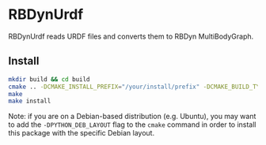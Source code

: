 RBDynUrdf
=========

RBDynUrdf reads URDF files and converts them to RBDyn MultiBodyGraph.

## Install

```sh
mkdir build && cd build
cmake .. -DCMAKE_INSTALL_PREFIX="/your/install/prefix" -DCMAKE_BUILD_TYPE=RelWithDebInfo
make
make install
```

Note: if you are on a Debian-based distribution (e.g. Ubuntu), you may want to
add the `-DPYTHON_DEB_LAYOUT` flag to the `cmake` command in order to install
this package with the specific Debian layout.
